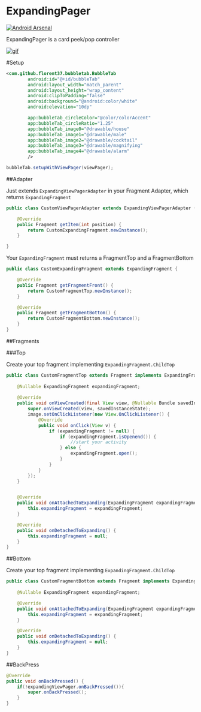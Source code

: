 # ExpandingPager
[![Android Arsenal](https://img.shields.io/badge/Android%20Arsenal-ExpandingPager-green.svg?style=true)](https://android-arsenal.com/details/1/3747)

ExpandingPager is a card peek/pop controller

[![gif](img/preview.gif)]()

#Setup

```xml
<com.github.florent37.bubbletab.BubbleTab
        android:id="@+id/bubbleTab"
        android:layout_width="match_parent"
        android:layout_height="wrap_content"
        android:clipToPadding="false"
        android:background="@android:color/white"
        android:elevation="10dp"

        app:bubbleTab_circleColor="@color/colorAccent"
        app:bubbleTab_circleRatio="1.25"
        app:bubbleTab_image0="@drawable/house"
        app:bubbleTab_image1="@drawable/male"
        app:bubbleTab_image2="@drawable/cocktail"
        app:bubbleTab_image3="@drawable/magnifying"
        app:bubbleTab_image4="@drawable/alarm"
        />
```

```java
bubbleTab.setupWithViewPager(viewPager);
```

##Adapter

Just extends `ExpandingViewPagerAdapter` in your Fragment Adapter, which returns `ExpandingFragment`

```java
public class CustomViewPagerAdapter extends ExpandingViewPagerAdapter {

    @Override
    public Fragment getItem(int position) {
        return CustomExpandingFragment.newInstance();
    }

}
```

Your `ExpandingFragment` must returns a FragmentTop and a FragmentBottom 

```java
public class CustomExpandingFragment extends ExpandingFragment {

    @Override
    public Fragment getFragmentFront() {
        return CustomFragmentTop.newInstance();
    }

    @Override
    public Fragment getFragmentBottom() {
        return CustomFragmentBottom.newInstance();
    }
}

```

##Fragments

###Top

Create your top fragment implementing `ExpandingFragment.ChildTop`

```java
public class CustomFragmentTop extends Fragment implements ExpandingFragment.ChildTop {
    
    @Nullable ExpandingFragment expandingFragment;
    
    @Override
    public void onViewCreated(final View view, @Nullable Bundle savedInstanceState) {
        super.onViewCreated(view, savedInstanceState);
        image.setOnClickListener(new View.OnClickListener() {
            @Override
            public void onClick(View v) {
                if (expandingFragment != null) {
                    if (expandingFragment.isOpenend()) {
                        //start your activity 
                    } else {
                        expandingFragment.open();
                    }
                }
            }
        });
    }


    @Override
    public void onAttachedToExpanding(ExpandingFragment expandingFragment) {
        this.expandingFragment = expandingFragment;
    }

    @Override
    public void onDetachedToExpanding() {
        this.expandingFragment = null;
    }
}
```

##Bottom

Create your top fragment implementing `ExpandingFragment.ChildTop`

```java
public class CustomFragmentBottom extends Fragment implements ExpandingFragment.ChildBottom {
    
    @Nullable ExpandingFragment expandingFragment;

    @Override
    public void onAttachedToExpanding(ExpandingFragment expandingFragment) {
        this.expandingFragment = expandingFragment;
    }

    @Override
    public void onDetachedToExpanding() {
        this.expandingFragment = null;
    }
}
```

##BackPress


```java
@Override
public void onBackPressed() {
    if(!expandingViewPager.onBackPressed()){
        super.onBackPressed();
    }
}
```